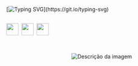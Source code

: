 [![Typing SVG](https://readme-typing-svg.demolab.com?font=Pixelify+Sans&size=50&duration=1900&pause=50&color=EB4AAB&center=true&vCenter=true&multiline=true&repeat=false&random=false&width=1903&height=135&lines=Hello+World!;I'm+Bruna+Szarin%2C+a+Fullstack+Developer.)](https://git.io/typing-svg)

##


<img height="32" width="32" src="https://cdn.simpleicons.org/angular/EB4AAB" /> ‎  ‎ <img height="32" width="32" src="https://cdn.simpleicons.org/javascript/EB4AAB" />‎  ‎ <img height="32" width="32" src="https://cdn.simpleicons.org/html5/EB4AAB" />‎

<br>
<p align="center">
  <img src="https://user-images.githubusercontent.com/74038190/226127913-88de86d3-8437-45b9-a3b6-e746b47f655a.gif" alt="Descrição da imagem">
</p>

